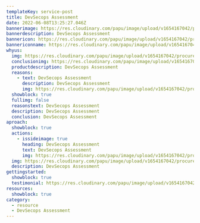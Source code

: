 ```yaml
---
templateKey: service-post
title: DevSecops Assessment
date: 2022-06-08T13:25:27.046Z
bannerimage: https://res.cloudinary.com/papu/image/upload/v1654167042/procurement-website/procurement-admin/budget/1-Budget_s0gg1d.png
bannerdescription: DevSecops Assessment
bannericon: https://res.cloudinary.com/papu/image/upload/v1654167042/procurement-website/procurement-admin/budget/1-Budget_s0gg1d.png
bannericonname: https://res.cloudinary.com/papu/image/upload/v1654167042/procurement-website/procurement-admin/budget/1-Budget_s0gg1d.png
whyus:
  img: https://res.cloudinary.com/papu/image/upload/v1654167042/procurement-website/procurement-admin/budget/1-Budget_s0gg1d.png
  conclusionimg: https://res.cloudinary.com/papu/image/upload/v1654167042/procurement-website/procurement-admin/budget/1-Budget_s0gg1d.png
  productdescription: DevSecops Assessment
  reasons:
    - text: DevSecops Assessment
      description: DevSecops Assessment
      img: https://res.cloudinary.com/papu/image/upload/v1654167042/procurement-website/procurement-admin/budget/1-Budget_s0gg1d.png
  showblock: true
  fullimg: false
  reasonstext: DevSecops Assessment
  description: DevSecops Assessment
  conclusion: DevSecops Assessment
aproach:
  showblock: true
  actions:
    - issideimage: true
      heading: DevSecops Assessment
      text: DevSecops Assessment
      img: https://res.cloudinary.com/papu/image/upload/v1654167042/procurement-website/procurement-admin/budget/1-Budget_s0gg1d.png
  img: https://res.cloudinary.com/papu/image/upload/v1654167042/procurement-website/procurement-admin/budget/1-Budget_s0gg1d.png
  description: DevSecops Assessment
gettingstarted:
  showblock: true
  testimonial: https://res.cloudinary.com/papu/image/upload/v1654167042/procurement-website/procurement-admin/budget/1-Budget_s0gg1d.png
resources:
  showblock: true
category:
  - resource
  - DevSecops Assessment
---
```

